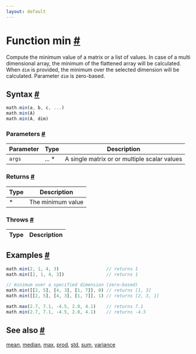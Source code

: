 ```yaml
---
layout: default
---
```


<!-- Note: This file is automatically generated from source code comments. Changes made in this file will be overridden. -->

<h1 id="function-min">Function min <a href="#function-min" title="Permalink">#</a></h1>

Compute the minimum value of a matrix or a  list of values.
In case of a multi dimensional array, the minimum of the flattened array
will be calculated. When `dim` is provided, the minimum over the selected
dimension will be calculated. Parameter `dim` is zero-based.


<h2 id="syntax">Syntax <a href="#syntax" title="Permalink">#</a></h2>

```js
math.min(a, b, c, ...)
math.min(A)
math.min(A, dim)
```

<h3 id="parameters">Parameters <a href="#parameters" title="Permalink">#</a></h3>

Parameter | Type | Description
--------- | ---- | -----------
`args` | ... * | A single matrix or or multiple scalar values

<h3 id="returns">Returns <a href="#returns" title="Permalink">#</a></h3>

Type | Description
---- | -----------
* | The minimum value


<h3 id="throws">Throws <a href="#throws" title="Permalink">#</a></h3>

Type | Description
---- | -----------


<h2 id="examples">Examples <a href="#examples" title="Permalink">#</a></h2>

```js
math.min(2, 1, 4, 3)                  // returns 1
math.min([2, 1, 4, 3])                // returns 1

// minimum over a specified dimension (zero-based)
math.min([[2, 5], [4, 3], [1, 7]], 0) // returns [1, 3]
math.min([[2, 5], [4, 3], [1, 7]], 1) // returns [2, 3, 1]

math.max(2.7, 7.1, -4.5, 2.0, 4.1)    // returns 7.1
math.min(2.7, 7.1, -4.5, 2.0, 4.1)    // returns -4.5
```


<h2 id="see-also">See also <a href="#see-also" title="Permalink">#</a></h2>

[mean](mean.html),
[median](median.html),
[max](max.html),
[prod](prod.html),
[std](std.html),
[sum](sum.html),
[variance](variance.html)
